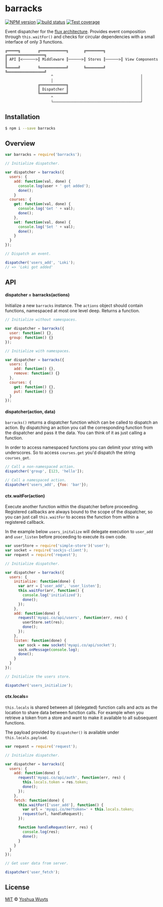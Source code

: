 # barracks
[![NPM version][npm-image]][npm-url]
[![build status][travis-image]][travis-url]
[![Test coverage][coveralls-image]][coveralls-url]

Event dispatcher for the [flux architecture][flux]. Provides event composition
through `this.waitFor()` and checks for circular dependencies with a small
interface of only 3 functions.

```
╔═════╗        ╔════════════╗       ╔════════╗       ╔═════════════════╗
║ API ║<──────>║ Middleware ║──────>║ Stores ║──────>║ View Components ║
╚═════╝        ╚════════════╝       ╚════════╝       ╚═════════════════╝
                     ^                                        │
                     │                                        │
               ╔════════════╗                                 │
               ║ Dispatcher ║                                 │
               ╚════════════╝                                 │
                     ^                                        │
                     └────────────────────────────────────────┘
```

## Installation
```bash
$ npm i --save barracks
```

## Overview
````js
var barracks = require('barracks');

// Initialize dispatcher.

var dispatcher = barracks({
  users: {
    add: function(val, done) {
      console.log(user + ' got added');
      done();
    }
  courses: {
    get: function(val, done) {
      console.log('Get ' + val);
      done();
    },
    set: function(val, done) {
      console.log('Set ' + val);
      done();
    }
  }
});

// Dispatch an event.

dispatcher('users_add', 'Loki');
// => 'Loki got added'
````

## API
#### dispatcher = barracks(actions)
Initialize a new `barracks` instance. The `actions` object should contain
functions, namespaced at most one level deep. Returns a function.
```js
// Initialize without namespaces.

var dispatcher = barracks({
  user: function() {},
  group: function() {}
});

// Initialize with namespaces.

var dispatcher = barracks({
  users: {
    add: function() {},
    remove: function() {}
  },
  courses: {
    get: function() {},
    put: function() {}
  }
});
```

#### dispatcher(action, data)
`barracks()` returns a dispatcher function which can be called to dispatch an
action. By dispatching an action you call the corresponding function from
the dispatcher and pass it the data. You can think of it as just calling a
function.

In order to access namespaced functions you can delimit your string with
underscores. So to access `courses.get` you'd dispatch the string `courses_get`.
````js
// Call a non-namespaced action.
dispatcher('group', [123, 'hello']);

// Call a namespaced action.
dispatcher('users_add', {foo: 'bar'});
````

#### ctx.waitFor(action)
Execute another function within the dispatcher before proceeding. Registered
callbacks are always bound to the scope of the dispatcher, so you can just
call `this.waitFor` to access the function from within a registered callback.

In the example below `users_initalize` will delegate execution to `user_add` and
`user_listen` before proceeding to execute its own code.
```js
var userStore = require('simple-store')('user');
var socket = require('sockjs-client');
var request = require('request');

// Initialize dispatcher.

var dispatcher = barracks({
  users: {
    initialize: function(done) {
      var arr = ['user_add', 'user_listen'];
      this.waitFor(arr, function() {
        console.log('initialized');
        done();
      });
    },
    add: function(done) {
      request('myapi.co/api/users', function(err, res) {
        userStore.set(res);
        done();
      });
    },
    listen: function(done) {
      var sock = new socket('myapi.co/api/socket');
      sock.onMessage(console.log);
      done();
    }
  }
});

// Initialize the users store.

dispatcher('users_initialize');
```

#### ctx.locals=
`this.locals` is shared between all (delegated) function calls and acts as the
location to share data between function calls. For example when you retrieve
a token from a store and want to make it available to all subsequent functions.

The payload provided by `dispatcher()` is available under `this.locals.payload`.
```js
var request = require('request');

// Initialize dispatcher.

var dispatcher = barracks({
  users: {
    add: function(done) {
      request('myapi.co/api/auth', function(err, res) {
        this.locals.token = res.token;
        done();
      });
    },
    fetch: function(done) {
      this.waitFor(['user_add'], function() {
        var url = 'myapi.co/me?token=' + this.locals.token;
        request(url, handleRequest);
      });

      function handleRequest(err, res) {
        console.log(res);
        done();
      }
    }
  }
});

// Get user data from server.

dispatcher('user_fetch');
```

## License
[MIT](https://tldrlegal.com/license/mit-license) © [Yoshua Wuyts](yoshuawuyts.com)

[npm-image]: https://img.shields.io/npm/v/barracks.svg?style=flat-square
[npm-url]: https://npmjs.org/package/barracks
[travis-image]: https://img.shields.io/travis/yoshuawuyts/barracks.svg?style=flat-square
[travis-url]: https://travis-ci.org/yoshuawuyts/barracks
[coveralls-image]: https://img.shields.io/coveralls/yoshuawuyts/barracks.svg?style=flat-square
[coveralls-url]: https://coveralls.io/r/yoshuawuyts/barracks?branch=master

[flux]: http://facebook.github.io/react/blog/2014/05/06/flux.html
[browserify]: https://github.com/substack/node-browserify

